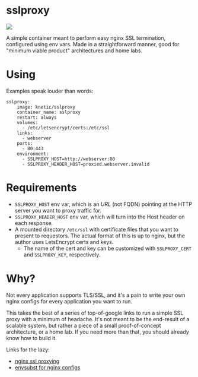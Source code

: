 sslproxy
=====

[![](https://img.shields.io/docker/pulls/knetic/sslproxy.svg)](https://img.shields.io/docker/pulls/knetic/sslproxy.svg)

A simple container meant to perform easy nginx SSL termination, configured using env vars. Made in a straightforward manner, good for "minimum viable product" architectures and home labs. 

Using
=====

Examples speak louder than words:

```
sslproxy:
    image: knetic/sslproxy
    container_name: sslproxy
    restart: always
    volumes:
      - /etc/letsencrypt/certs:/etc/ssl
    links:
      - webserver
    ports:
      - 80:443
    environment:
      - SSLPROXY_HOST=http://webserver:80
      - SSLPROXY_HEADER_HOST=proxied.webserver.invalid
```

Requirements
=====

* `SSLPROXY_HOST` env var, which is an _URL_ (not FQDN) pointing at the HTTP server you want to proxy traffic for.
* `SSLPROXY_HEADER_HOST` env var, which will turn into the Host header on each response.
* A mounted directory `/etc/ssl` with certificate files that you want to present to requestors. The actual format of this is up to nginx, but the author uses LetsEncrypt certs and keys.
    * The name of the cert and key can be customized with `SSLPROXY_CERT` and `SSLPROXY_KEY`, respectively.

Why?
=====

Not every application supports TLS/SSL, and it's a pain to write your own nginx configs for every application you want to run.

This takes the best of a series of top-of-google links to run a simple SSL proxy with a minimum of headache. It's not meant to be the end-result of a scalable system, but rather a piece of a small proof-of-concept architecture, or a home lab. If you need more than that, you should already know how to build it.

Links for the lazy:
- [nginx ssl proxying](https://stackoverflow.com/q/49711226/860453)
- [envsubst for nginx configs](https://serverfault.com/a/755541/155321)